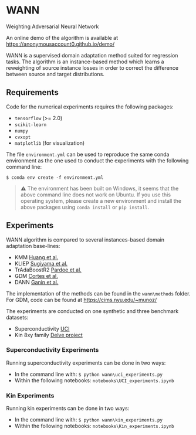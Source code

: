 # WANN

Weighting Adversarial Neural Network

An online demo of the algorithm is available at https://anonymousaccount0.github.io/demo/



WANN is a supervised domain adaptation method suited for regression tasks. The algorithm is an instance-based method which learns a reweighting of source instance losses in order to correct the difference between source and target distributions.


## Requirements

Code for the numerical experiments requires the following packages:
- `tensorflow` (>= 2.0)
- `scikit-learn`
- `numpy`
- `cvxopt`
- `matplotlib` (for visualization)

The file `environment.yml` can be used to reproduce the same conda environment as the one used to conduct the experiments with the following command line:

`$ conda env create -f environment.yml`

> :warning: The environment has been built on Windows, it seems that the above command line does not work on Ubuntu. If you use this operating system, please create a new environment and install the above packages using `conda install` or `pip install`.

## Experiments

WANN algorithm is compared to several instances-based domain adaptation base-lines:
  - KMM [Huang et al.](http://papers.nips.cc/paper/3075-correcting-sample-selection-bias-by-unlabeled-data.pdf)
  - KLIEP [Sugiyama et al.](https://papers.nips.cc/paper/3248-direct-importance-estimation-with-model-selection-and-its-application-to-covariate-shift-adaptation.pdf)
  - TrAdaBoostR2 [Pardoe et al.](http://www.cs.utexas.edu/~pstone/Papers/bib2html/b2hd-ICML10-pardoe.html)
  - GDM [Cortes et al.](http://jmlr.org/papers/volume20/15-192/15-192.pdf)
  - DANN [Ganin et al.](https://arxiv.org/pdf/1505.07818.pdf)

The implementation of the methods can be found in the `wann\methods` folder. For GDM, code can be found at https://cims.nyu.edu/~munoz/ 

The experiments are conducted on one synthetic and three benchmark datasets:
- Superconductivity [UCI](https://archive.ics.uci.edu/ml/datasets/superconductivty+data#)
- Kin 8xy family [Delve project](http://www.cs.toronto.edu/~delve/data/datasets.html)


### Superconductivity Experiments

Running superconductivity experiments can be done in two ways:
- In the command line with: `$ python wann\uci_experiments.py`
- Within the following notebooks: `notebooks\UCI_experiments.ipynb`


### Kin Experiments

Running kin experiments can be done in two ways:
- In the command line with: `$ python wann\kin_experiments.py`
- Within the following notebooks: `notebooks\Kin_experiments.ipynb`


